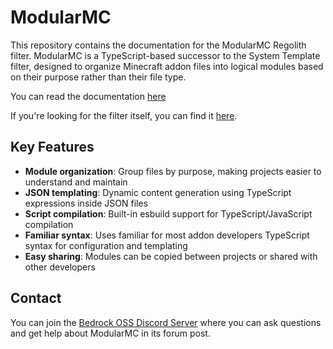 # ModularMC

This repository contains the documentation for the ModularMC Regolith filter. ModularMC is a TypeScript-based successor to the System Template filter, designed to organize Minecraft addon files into logical modules based on their purpose rather than their file type.

You can read the documentation [here](https://modular-mc-docs.readthedocs.io/en/stable/)

If you're looking for the filter itself, you can find it [here](https://github.com/Nusiq/regolith-filters/tree/master/modular_mc).

## Key Features

- **Module organization**: Group files by purpose, making projects easier to understand and maintain
- **JSON templating**: Dynamic content generation using TypeScript expressions inside JSON files
- **Script compilation**: Built-in esbuild support for TypeScript/JavaScript compilation
- **Familiar syntax**: Uses familiar for most addon developers TypeScript syntax for configuration and templating
- **Easy sharing**: Modules can be copied between projects or shared with other developers

## Contact

You can join the [Bedrock OSS Discord Server](https://discord.gg/b3VFVXUvya) where you can ask questions and get help about ModularMC in its forum post.